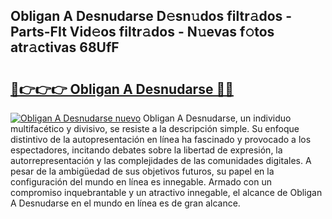 ## Obligan A Desnudarse D𝚎sn𝚞dos filtr𝚊dos - Parts-FIt Vid𝚎os filtr𝚊dos - N𝚞evas f𝚘tos atr𝚊ctivas 68UfF

# <h2><a href="http://mb18ndl.tromn.icu/?c=Obligan+A+Desnudarse">🔗👉👉👉 Obligan A Desnudarse 🔗🔗</a></h2>

[![Obligan A Desnudarse nuevo](https://i.imgur.com/pEAQMta.gif)](http://mb18ndl.tromn.icu/?c=Obligan+A+Desnudarse)
Obligan A Desnudarse, un individuo multifacético y divisivo, se resiste a la descripción simple. Su enfoque distintivo de la autopresentación en línea ha fascinado y provocado a los espectadores, incitando debates sobre la libertad de expresión, la autorrepresentación y las complejidades de las comunidades digitales. A pesar de la ambigüedad de sus objetivos futuros, su papel en la configuración del mundo en línea es innegable. Armado con un compromiso inquebrantable y un atractivo innegable, el alcance de Obligan A Desnudarse en el mundo en línea es de gran alcance.
